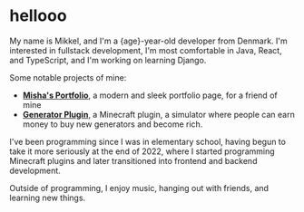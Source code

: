 <div id="header" align="left">
  <h1>
    hellooo
  </h1>
</div>

My name is Mikkel, and I'm a {age}-year-old developer from Denmark. I'm interested in fullstack development, I'm most comfortable in Java, React, and TypeScript, and I'm working on learning Django.

Some notable projects of mine:
- **[Misha's Portfolio](https://github.com/imshizu/portfolio-misha)**, a modern and sleek portfolio page, for a friend of mine
- **[Generator Plugin](https://github.com/imshizu/generator)**, a Minecraft plugin, a simulator where people can earn money to buy new generators and become rich.

I've been programming since I was in elementary school, having begun to take it more seriously at the end of 2022, where I started programming Minecraft plugins and later transitioned into frontend and backend development. 

Outside of programming, I enjoy music, hanging out with friends, and learning new things.
